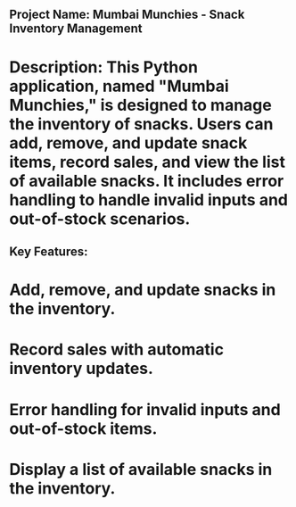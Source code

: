## Project Name: Mumbai Munchies - Snack Inventory Management

# Description: This Python application, named "Mumbai Munchies," is designed to manage the inventory of snacks. Users can add, remove, and update snack items, record sales, and view the list of available snacks. It includes error handling to handle invalid inputs and out-of-stock scenarios.

## Key Features:

# Add, remove, and update snacks in the inventory.

# Record sales with automatic inventory updates.

# Error handling for invalid inputs and out-of-stock items.

# Display a list of available snacks in the inventory.
